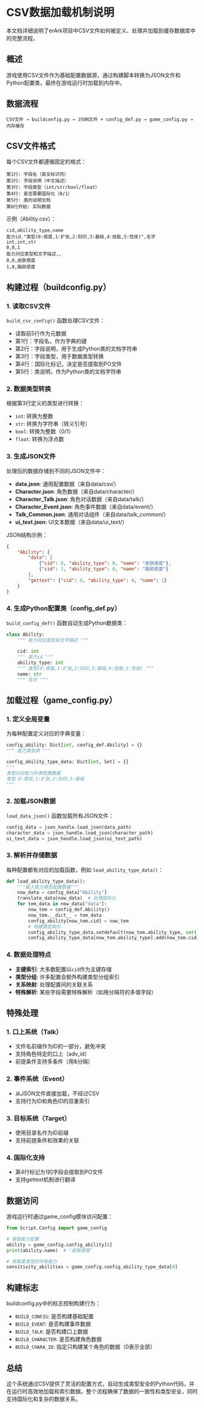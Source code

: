 # CSV数据加载机制说明

本文档详细说明了erArk项目中CSV文件如何被定义、处理并加载到缓存数据库中的完整流程。

## 概述

游戏使用CSV文件作为基础配置数据源，通过构建脚本转换为JSON文件和Python配置类，最终在游戏运行时加载到内存中。

## 数据流程

```
CSV文件 → buildconfig.py → JSON文件 + config_def.py → game_config.py → 内存缓存
```

## CSV文件格式

每个CSV文件都遵循固定的格式：

```csv
第1行: 字段名（英文标识符）
第2行: 字段说明（中文描述）  
第3行: 字段类型（int/str/bool/float）
第4行: 是否需要国际化（0/1）
第5行: 类的说明文档
第6行开始: 实际数据
```

示例（Ability.csv）：
```csv
cid,ability_type,name
能力id,"类型(0:感度,1:扩张,2:刻印,3:基础,4:技能,5:性技)",名字
int,int,str
0,0,1
能力对应类型和文字描述,,
0,0,皮肤感度
1,0,胸部感度
```

## 构建过程（buildconfig.py）

### 1. 读取CSV文件

`build_csv_config()` 函数处理CSV文件：

- 读取前5行作为元数据
- 第1行：字段名，作为字典的键
- 第2行：字段说明，用于生成Python类的文档字符串
- 第3行：字段类型，用于数据类型转换
- 第4行：国际化标记，决定是否提取到PO文件
- 第5行：类说明，作为Python类的文档字符串

### 2. 数据类型转换

根据第3行定义的类型进行转换：
- `int`: 转换为整数
- `str`: 转换为字符串（转义引号）
- `bool`: 转换为整数（0/1）
- `float`: 转换为浮点数

### 3. 生成JSON文件

处理后的数据存储到不同的JSON文件中：

- **data.json**: 通用配置数据（来自data/csv/）
- **Character.json**: 角色数据（来自data/character/）
- **Character_Talk.json**: 角色对话数据（来自data/talk/）
- **Character_Event.json**: 角色事件数据（来自data/event/）
- **Talk_Common.json**: 通用对话组件（来自data/talk_common/）
- **ui_text.json**: UI文本数据（来自data/ui_text/）

JSON结构示例：
```json
{
    "Ability": {
        "data": [
            {"cid": 0, "ability_type": 0, "name": "皮肤感度"},
            {"cid": 1, "ability_type": 0, "name": "胸部感度"}
        ],
        "gettext": {"cid": 0, "ability_type": 0, "name": 1}
    }
}
```

### 4. 生成Python配置类（config_def.py）

`build_config_def()` 函数自动生成Python数据类：

```python
class Ability:
    """ 能力对应类型和文字描述 """
    
    cid: int
    """ 能力id """
    ability_type: int
    """ 类型(0:感度,1:扩张,2:刻印,3:基础,4:技能,5:性技) """
    name: str
    """ 名字 """
```

## 加载过程（game_config.py）

### 1. 定义全局变量

为每种配置定义对应的字典变量：

```python
config_ability: Dict[int, config_def.Ability] = {}
""" 能力类型表 """

config_ability_type_data: Dict[int, Set] = {}
"""
类型对应能力列表配置数据
类型 0:感觉,1:扩张,2:刻印,3:基础
"""
```

### 2. 加载JSON数据

`load_data_json()` 函数加载所有JSON文件：

```python
config_data = json_handle.load_json(data_path)
character_data = json_handle.load_json(character_path)
ui_text_data = json_handle.load_json(ui_text_path)
```

### 3. 解析并存储数据

每种配置都有对应的加载函数，例如 `load_ability_type_data()`：

```python
def load_ability_type_data():
    """载入能力类型配置数据"""
    now_data = config_data["Ability"]
    translate_data(now_data)  # 处理国际化
    for tem_data in now_data["data"]:
        now_tem = config_def.Ability()
        now_tem.__dict__ = tem_data
        config_ability[now_tem.cid] = now_tem
        # 构建类型索引
        config_ability_type_data.setdefault(now_tem.ability_type, set())
        config_ability_type_data[now_tem.ability_type].add(now_tem.cid)
```

### 4. 数据处理特点

- **主键索引**: 大多数配置以`cid`作为主键存储
- **类型分组**: 许多配置会额外构建类型分组索引
- **关系映射**: 处理配置间的关联关系
- **特殊解析**: 某些字段需要特殊解析（如用分隔符的多值字段）

## 特殊处理

### 1. 口上系统（Talk）

- 文件名前缀作为ID的一部分，避免冲突
- 支持角色特定的口上（adv_id）
- 前提条件支持多条件（用&分隔）

### 2. 事件系统（Event）

- 从JSON文件直接加载，不经过CSV
- 支持行为ID和角色ID的双重索引

### 3. 目标系统（Target）

- 使用目录名作为ID前缀
- 支持前提条件和效果的关联

### 4. 国际化支持

- 第4行标记为1的字段会提取到PO文件
- 支持gettext机制进行翻译

## 数据访问

游戏运行时通过game_config模块访问配置：

```python
from Script.Config import game_config

# 获取能力配置
ability = game_config.config_ability[0]
print(ability.name)  # "皮肤感度"

# 获取某类型的所有能力
sensitivity_abilities = game_config.config_ability_type_data[0]
```

## 构建标志

buildconfig.py中的标志控制构建行为：

- `BUILD_CONFIG`: 是否构建基础配置
- `BUILD_EVENT`: 是否构建事件数据
- `BUILD_TALK`: 是否构建口上数据
- `BUILD_CHARACTER`: 是否构建角色数据
- `BUILD_CHARA_ID`: 指定只构建某个角色的数据（0表示全部）

## 总结

这个系统通过CSV提供了灵活的配置方式，自动生成类型安全的Python代码，并在运行时高效地加载和索引数据。整个流程确保了数据的一致性和类型安全，同时支持国际化和复杂的数据关系。